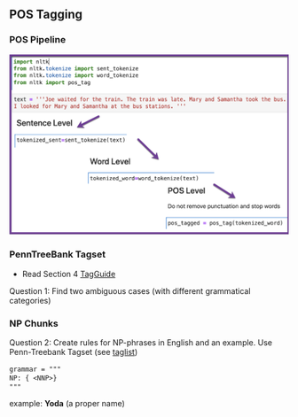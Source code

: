 ## POS Tagging

<object data="_static/pos.pdf" width="950" height="650" type='application/pdf'/></object>

### POS Pipeline

![](_static/pos.png)

### PennTreeBank Tagset
- Read Section 4 [TagGuide](https://www.cis.uni-muenchen.de/~schmid/tools/TreeTagger/data/Penn-Treebank-Tagset.pdf)

Question 1: Find two ambiguous cases (with different grammatical categories)

### NP Chunks

Question 2: Create rules for NP-phrases in English and an example. Use Penn-Treebank Tagset (see [taglist](https://www.ling.upenn.edu/courses/Fall_2003/ling001/penn_treebank_pos.html))

```
grammar = """
NP: { <NNP>}
"""
```
example: **Yoda** (a proper name)

